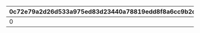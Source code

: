 |0c72e79a2d26d533a975ed83d23440a78819edd8f8a6cc9b2d52a04846030d99|63bc40180ceeb16dd091331469f333ecb631cfdd437f123f1ecfcf9068a0f19e|29e62154fbf3fe18df6031d585faa4cd3a28dc015ed5dc01c751abddfa4df633|438726b72d1cc029a346569dcb5fa00fd0188bb4aac67d67b3fd9345f9ed5977|4bd68a044ced3829fcce34ca176c5c32b9da24540024949b24b9df7066cfc903|08f7f72bddba2c9adc1ab2fa7a139666b98b89899520a2bccd51dd404b8428b7|094780654b0c9c5141403663979008ab4026ebbecbd2cabca4d29ac7d0a1560b|156aaa724e6c5c49d4e9a69ab04c457843d5b2acf0d8c8af226fb94bdc51430c|450c3bb522669d82d2d87d3d9d89e558369df4bc5a71441da73745e5fa2f4fd3|d35dde09f8cbe944da608291eef09ea4f9237d351a89d2dd6948776dd76582d9|10fcaf3e111070c2136895efdfcb285a7248ad56d295b26ef93139f0aeda12b3|
| --- | --- | --- | --- | --- | --- | --- | --- | --- | --- | --- |
|0|1|0|109801|0|109701|0|0|1|2|0|